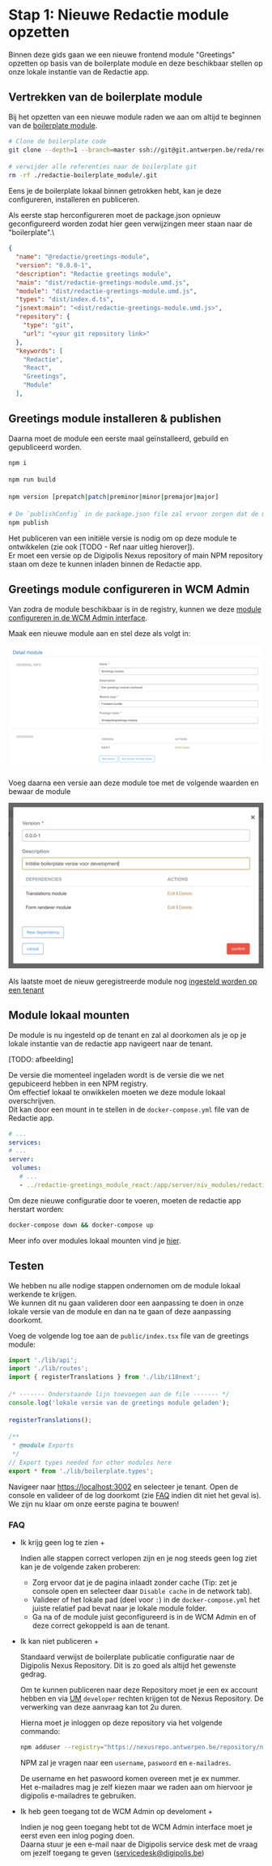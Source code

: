 # Stap 1: Nieuwe Redactie module opzetten

Binnen deze gids gaan we een nieuwe frontend module "Greetings" opzetten op basis van de boilerplate module en deze beschikbaar stellen op onze lokale instantie van de Redactie app.

## Vertrekken van de boilerplate module

Bij het opzetten van een nieuwe module raden we aan om altijd te beginnen van de [boilerplate module](https://bitbucket.antwerpen.be/projects/REDA/repos/redactie-boilerplate_module/browse).

```bash
# Clone de boilerplate code
git clone --depth=1 --branch=master ssh://git@git.antwerpen.be/reda/redactie-boilerplate_module.git

# verwijder alle referenties naar de boilerplate git
rm -rf ./redactie-boilerplate_module/.git
```

Eens je de boilerplate lokaal binnen getrokken hebt, kan je deze configureren, installeren en publiceren.

Als eerste stap herconfigureren moet de package.json opnieuw geconfigureerd worden zodat hier geen verwijzingen meer staan naar de "boilerplate".\
```json
{
  "name": "@redactie/greetings-module",
  "version": "0.0.0-1",
  "description": "Redactie greetings module",
  "main": "dist/redactie-greetings-module.umd.js",
  "module": "dist/redactie-greetings-module.umd.js",
  "types": "dist/index.d.ts",
  "jsnext:main": "<dist/redactie-greetings-module.umd.js>",
  "repository": {
    "type": "git",
    "url": "<your git repository link>"
  },
  "keywords": [
    "Redactie",
    "React",
    "Greetings",
    "Module"
  ],
```

## Greetings module installeren & publishen

Daarna moet de module een eerste maal geïnstalleerd, gebuild en gepubliceerd worden.

```bash
npm i

npm run build

npm version [prepatch|patch|preminor|minor|premajor|major]

# De `publishConfig` in de package.json file zal ervoor zorgen dat de module gepublished wordt op de Digipolis Nexus
npm publish
```

Het publiceren van een initiële versie is nodig om op deze module te ontwikkelen (zie ook [TODO - Ref naar uitleg hierover]).\
Er moet een versie op de Digipolis Nexus repository of main NPM repository staan om deze te kunnen inladen binnen de Redactie app.

## Greetings module configureren in WCM Admin

Van zodra de module beschikbaar is in de registry, kunnen we deze [module configureren in de WCM Admin interface](/content/setup/redactie/dev-setup?id=module-registreren-in-wcm-admin-interface).

Maak een nieuwe module aan en stel deze als volgt in:

![Hello world module aanmaken](../../../assets/hello-world-module-main-setup.png ':size=700')

Voeg daarna een versie aan deze module toe met de volgende waarden en bewaar de module

![Hello world module aanmaken](../../../assets/hello-world-module-version-setup.png ':size=500')

Als laatste moet de nieuw geregistreerde module nog [ingesteld worden op een tenant](/content/setup/redactie/dev-setup?id=module-instellen-op-tenant)

## Module lokaal mounten

De module is nu ingesteld op de tenant en zal al doorkomen als je op je lokale instantie van de redactie app navigeert naar de tenant.

<!-- TODO: afbeelding toevoegen van tenant -->
[TODO: afbeelding]

De versie die momenteel ingeladen wordt is de versie die we net gepubiceerd hebben in een NPM registry.\
Om effectief lokaal te onwikkelen moeten we deze module lokaal overschrijven.\
Dit kan door een mount in te stellen in de `docker-compose.yml` file van de Redactie app.

```yaml
# ...
services:
# ...
server:
 volumes: 
   # ...
   - ../redactie-greetings_module_react:/app/server/niv_modules/redactie-greetings-module-0-0-0-1:ro
```

Om deze nieuwe configuratie door te voeren, moeten de redactie app herstart worden:

```bash
docker-compose down && docker-compose up
```

Meer info over modules lokaal mounten vind je [hier](/content/setup/redactie/dev-setup?id=module-koppelen-aan-lokale-redactie-instantie).

## Testen

We hebben nu alle nodige stappen ondernomen om de module lokaal werkende te krijgen.\
We kunnen dit nu gaan valideren door een aanpassing te doen in onze lokale versie van de module en dan na te gaan of deze aanpassing doorkomt.

Voeg de volgende log toe aan de `public/index.tsx` file van de greetings module:
```ts
import './lib/api';
import './lib/routes';
import { registerTranslations } from './lib/i18next';

/* ------- Onderstaande lijn toevoegen aan de file ------- */
console.log('lokale versie van de greetings module geladen');

registerTranslations();

/**
 * @module Exports
 */
// Export types needed for other modules here
export * from './lib/boilerplate.types';
```

Navigeer naar [https://localhost:3002](https://localhost:3002) en selecteer je tenant. Open de console en valideer of de log doorkomt (zie [FAQ](#faq) indien dit niet het geval is).\
We zijn nu klaar om onze eerste pagina te bouwen!

### FAQ

+ Ik krijg geen log te zien +

  Indien alle stappen correct verlopen zijn en je nog steeds geen log ziet kan je de volgende zaken proberen:
  - Zorg ervoor dat je de pagina inlaadt zonder cache (Tip: zet je console open en selecteer daar `Disable cache` in de network tab).
  - Valideer of het lokale pad (deel voor `:`) in de `docker-compose.yml` het juiste relatief pad bevat naar je lokale module folder.
  - Ga na of de module juist geconfigureerd is in de WCM Admin en of deze correct gekoppeld is aan de tenant.

+ Ik kan niet publiceren +

  Standaard verwijst de boilerplate publicatie configuratie naar de Digipolis Nexus Repository. Dit is zo goed als altijd het gewenste gedrag.

  Om te kunnen publiceren naar deze Repository moet je een ex account hebben en via [UM](https://um.antwerpen.be) `developer` rechten krijgen tot de Nexus Repository. 
  De verwerking van deze aanvraag kan tot 2u duren.

  Hierna moet je inloggen op deze repository via het volgende commando:

  ```bash
  npm adduser --registry="https://nexusrepo.antwerpen.be/repository/npm-private"
  ```

  NPM zal je vragen naar een `username`, `paswoord` en `e-mailadres`.
  
  De username en het paswoord komen overeen met je ex nummer.\
  Het e-mailadres mag je zelf kiezen maar we raden aan om hiervoor je digipolis e-mailadres te gebruiken.

+ Ik heb geen toegang tot de WCM Admin op develoment +

  Indien je nog geen toegang hebt tot de WCM Admin interface moet je eerst even een inlog poging doen.\
  Daarna stuur je een e-mail naar de Digipolis service desk met de vraag om jezelf toegang te geven (<a href="mailto:servicedesk@digipolis.be" alt="Digipolis service desk">servicedesk@digipolis.be</a>)
